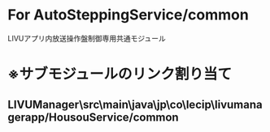 # For AutoSteppingService/common<br>
LIVUアプリ内放送操作盤制御専用共通モジュール

# ※サブモジュールのリンク割り当て
##  LIVUManager\src\main\java\jp\co\lecip\livumanagerapp/HousouService/common
